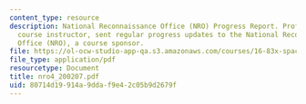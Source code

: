 ```yaml
---
content_type: resource
description: National Reconnaissance Office (NRO) Progress Report. Prof. Miller, a
  course instructor, sent regular progress updates to the National Reconnaissance
  Office (NRO), a course sponsor.
file: https://ol-ocw-studio-app-qa.s3.amazonaws.com/courses/16-83x-space-systems-engineering-spring-2002-spring-2003/80714d19914a9ddaf9e42c05b9d2679f_nro4_200207.pdf
file_type: application/pdf
resourcetype: Document
title: nro4_200207.pdf
uid: 80714d19-914a-9dda-f9e4-2c05b9d2679f
---
```

